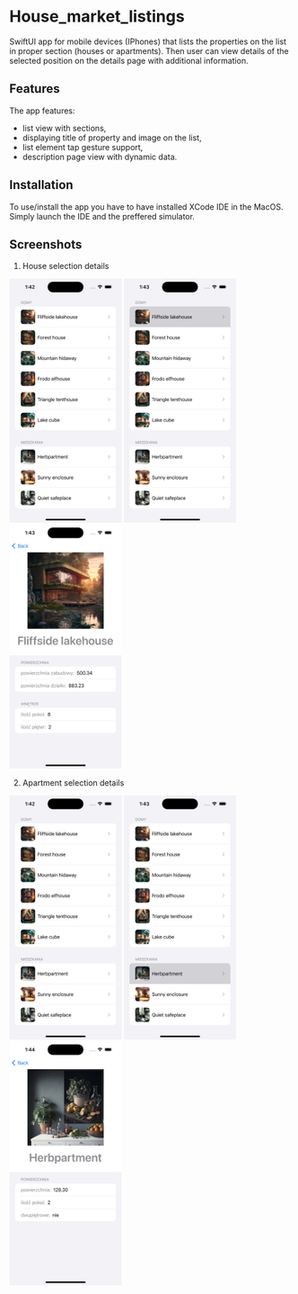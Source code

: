 # House_market_listings

SwiftUI app for mobile devices (IPhones) that lists the properties on the list in proper section (houses or apartments). Then user can view details of the selected position on the details page with additional information.

## Features

The app features:

- list view with sections,
- displaying title of property and image on the list,
- list element tap gesture support,
- description page view with dynamic data.

## Installation

To use/install the app you have to have installed XCode IDE in the MacOS. Simply launch the IDE and the preffered simulator.

## Screenshots

1. House selection details

<span>
<img src="https://github.com/RobertNeat/House_market_listings/blob/main/screenshots/1_first_launch.png" width="200"/>
<img src="https://github.com/RobertNeat/House_market_listings/blob/main/screenshots/2_selected_item.png" width="200"/>
<img src="https://github.com/RobertNeat/House_market_listings/blob/main/screenshots/3_description_screen.png" width="200"/>
</span>

2. Apartment selection details

<span>
<img src="https://github.com/RobertNeat/House_market_listings/blob/main/screenshots/1_first_launch.png" width="200"/>
<img src="https://github.com/RobertNeat/House_market_listings/blob/main/screenshots/4_second_selected_item.png" width="200"/>
<img src="https://github.com/RobertNeat/House_market_listings/blob/main/screenshots/5_description_screen_second.png" width="200"/>
</span>
